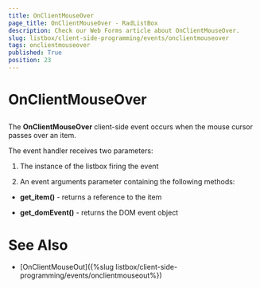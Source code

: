 ```yaml
---
title: OnClientMouseOver
page_title: OnClientMouseOver - RadListBox
description: Check our Web Forms article about OnClientMouseOver.
slug: listbox/client-side-programming/events/onclientmouseover
tags: onclientmouseover
published: True
position: 23
---
```


# OnClientMouseOver

## 

The **OnClientMouseOver** client-side event occurs when the mouse cursor passes over an item.

The event handler receives two parameters:

1. The instance of the listbox firing the event

2. An event arguments parameter containing the following methods:

* **get_item()** - returns a reference to the item

* **get_domEvent()** - returns the DOM event object

# See Also

 * [OnClientMouseOut]({%slug listbox/client-side-programming/events/onclientmouseout%})
